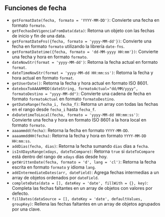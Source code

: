 ## Funciones de fecha

- `getFormatDate(fecha, formato = 'YYYY-MM-DD')`: Convierte una fecha en formato `formato`.
- `getFechasDeVigenciaFromData(data)`: Retorna un objeto con las fechas de inicio y fin de una data.
- `getFormatDateFns({fecha, formato = 'yyyy-MM-dd'})`: Convierte una fecha en formato `formato` utilizando la librería `date-fns`.
- `getFormatDatetime({fecha, formato = 'dd-MM-yyyy HH:mm'})`: Convierte una fecha y hora en formato `formato`.
- `dateNowStr(format = 'yyyy-MM-dd')`: Retorna la fecha actual en formato `format`.
- `dateTimeNowStr(format = 'yyyy-MM-dd HH:mm:ss')`: Retorna la fecha y hora actual en formato `format`.
- `getUserDate()`: Retorna la fecha y hora actual en formato ISO 8601.
- `dateboxToAAAAMMDD(dateString, formatoActual="dd/MM/yyyy", formatoDestino = "yyyy-MM-dd")`: Convierte una cadena de fecha en formato `formatoActual` en formato `formatoDestino`.
- `getDateRange(fecha_i, fecha_f)`: Retorna un array con todas las fechas en el rango desde `fecha_i` hasta `fecha_f`.
- `dxDatetimeToLocal(fecha, formato = 'yyyy-MM-dd HH:mm:ss')`: Convierte una fecha y hora en formato ISO 8601 a la hora local en formato `formato`.
- `aaaammdd(fecha)`: Retorna la fecha en formato `YYYY-MM-DD`.
- `aaaammddHH(fecha)`: Retorna la fecha y hora en formato `YYYY-MM-DD HH:mm:ss`.
- `addDias(fecha, dias)`: Retorna la fecha sumando `dias` días a `fecha`.
- `isInXDaysRange(xdays, dateToCompare)`: Retorna `true` si `dateToCompare` está dentro del rango de `xdays` días desde hoy.
- `getWrittenDate(fecha, formato = 'd', lang = 'cl')`: Retorna la fecha escrita en formato `formato` y idioma `lang`.
- `addIntermediateDates(arr, dateField)`: Agrega fechas intermedias a un array de objetos ordenados por `dateField`.
- `completeData(data = [], dateKey = 'date', fillWith = {}, key)`: Completa las fechas faltantes en un array de objetos con valores por defecto.
- `fillDates(dataSource = [], dateKey = 'date', defaultValues, groupKey)`: Rellena las fechas faltantes en un array de objetos agrupados por una clave.
